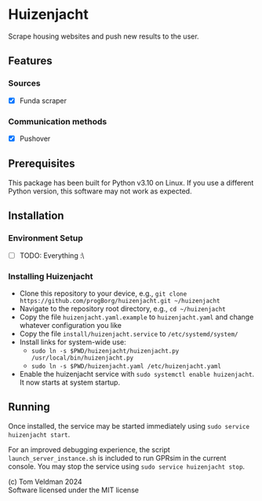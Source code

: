# Huizenjacht
Scrape housing websites and push new results to the user.

## Features

### Sources
- [x] Funda scraper

### Communication methods
- [x] Pushover

## Prerequisites
This package has been built for Python v3.10 on Linux.
If you use a different Python version, this software may not work as expected.

## Installation

### Environment Setup
- [ ] TODO: Everything :\

### Installing Huizenjacht
- Clone this repository to your device, e.g., `git clone https://github.com/progBorg/huizenjacht.git ~/huizenjacht`
- Navigate to the repository root directory, e.g., `cd ~/huizenjacht`
- Copy the file `huizenjacht.yaml.example` to `huizenjacht.yaml` and change whatever configuration you like
- Copy the file `install/huizenjacht.service` to `/etc/systemd/system/`
- Install links for system-wide use:
    - `sudo ln -s $PWD/huizenjacht/huizenjacht.py /usr/local/bin/huizenjacht.py`
    - `sudo ln -s $PWD/huizenjacht.yaml /etc/huizenjacht.yaml`
- Enable the huizenjacht service with `sudo systemctl enable huizenjacht`. It now starts at system startup.

## Running
Once installed, the service may be started immediately using `sudo service huizenjacht start`.

For an improved debugging experience, the script `launch_server_instance.sh` is included to run GPRsim in the current
console. You may stop the service using `sudo service huizenjacht stop`.

(c) Tom Veldman 2024\
Software licensed under the MIT license

